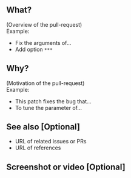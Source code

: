 ## What?
(Overview of the pull-request)  
Example:
- Fix the arguments of...
- Add option `***` 

## Why?
(Motivation of the pull-request)  
Example:
- This patch fixes the bug that...
- To tune the parameter of...

## See also [Optional]
- URL of related issues or PRs
- URL of references

## Screenshot or video [Optional]
